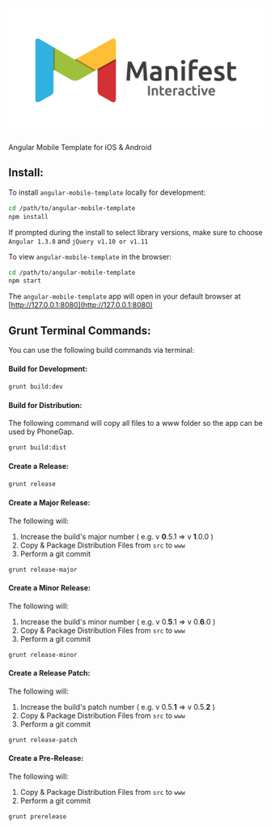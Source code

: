 ![logo](https://raw.githubusercontent.com/manifestinteractive/company_logo/master/rectangle/color_flat/exports/rectangle_color_flat.png)

Angular Mobile Template for iOS &amp; Android

Install:
---

To install `angular-mobile-template` locally for development:

```bash
cd /path/to/angular-mobile-template
npm install
```

If prompted during the install to select library versions, make sure to choose `Angular 1.3.8` and `jQuery v1.10 or v1.11`

To view `angular-mobile-template` in the browser:

```bash
cd /path/to/angular-mobile-template
npm start
```

The `angular-mobile-template` app will open in your default browser at [http://127.0.0.1:8080](http://127.0.0.1:8080)

Grunt Terminal Commands:
---

You can use the following build commands via terminal:

#### Build for Development:

```bash
grunt build:dev
```

#### Build for Distribution:

The following command will copy all files to a www folder so the app can be used by PhoneGap.

```bash
grunt build:dist
```

#### Create a Release:

```bash
grunt release
```

#### Create a Major Release:

The following will:

1. Increase the build's major number ( e.g. v __0__.5.1 => v __1__.0.0 )
1. Copy & Package Distribution Files from `src` to `www`
3. Perform a git commit

```bash
grunt release-major
```

#### Create a Minor Release:

The following will:

1. Increase the build's minor number ( e.g. v 0.__5__.1 => v 0.__6__.0 )
1. Copy & Package Distribution Files from `src` to `www`
3. Perform a git commit

```bash
grunt release-minor
```

#### Create a Release Patch:

The following will:

1. Increase the build's patch number ( e.g. v 0.5.__1__ => v 0.5.__2__ )
1. Copy & Package Distribution Files from `src` to `www`
3. Perform a git commit

```bash
grunt release-patch
```

#### Create a Pre-Release:

The following will:

1. Copy & Package Distribution Files from `src` to `www`
2. Perform a git commit

```bash
grunt prerelease
```